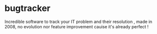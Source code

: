 # bugtracker
Incredible software to track your IT problem and their resolution , made in 2008, no evolution nor feature improvement cauise it's already perfect !
